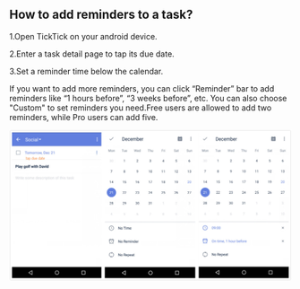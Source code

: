 ## How to add reminders to a task?
1.Open TickTick on your android device.

2.Enter a task detail page to tap its due date.

3.Set a reminder time below the calendar.

If you want to add more reminders, you can click “Reminder” bar to add reminders like “1 hours before”, “3 weeks before”, etc. You can also choose "Custom" to set reminders you need.Free users are allowed to add two reminders, while Pro users can add five. 

![](setreminder.jpg)






